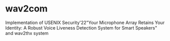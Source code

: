 # wav2com

Implementation of USENIX Security'22"Your Microphone Array Retains Your Identity: A Robust Voice Liveness Detection System for Smart Speakers" and wav2thx system
